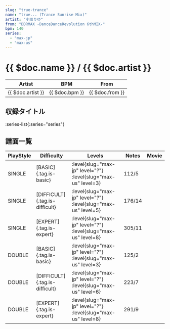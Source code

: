 ```yaml
---
slug: "true-trance"
name: "true... (Trance Sunrise Mix)"
artist: "小坂りゆ"
from: "DDRMAX -DanceDanceRevolution 6thMIX-"
bpm: 140
series:
  - "max-jp"
  - "max-us"
---
```


# {{ $doc.name }} / {{ $doc.artist }}

|Artist|BPM|From|
|------|---|----|
|{{ $doc.artist }}|{{ $doc.bpm }}|{{ $doc.from }}|

## 収録タイトル

:series-list{:series="series"}

## 譜面一覧

|PlayStyle|Difficulty|Levels|Notes|Movie|
|---------|----------|------|-----|-----|
|SINGLE|[BASIC]{.tag.is-basic}|<div class="field is-grouped is-grouped-multiline">:level{slug="max-jp" level="?"} :level{slug="max-us" level=3}</div>|112/5||
|SINGLE|[DIFFICULT]{.tag.is-difficult}|<div class="field is-grouped is-grouped-multiline">:level{slug="max-jp" level="?"} :level{slug="max-us" level=5}</div>|176/14||
|SINGLE|[EXPERT]{.tag.is-expert}|<div class="field is-grouped is-grouped-multiline">:level{slug="max-jp" level="?"} :level{slug="max-us" level=8}</div>|305/11||
|DOUBLE|[BASIC]{.tag.is-basic}|<div class="field is-grouped is-grouped-multiline">:level{slug="max-jp" level="?"} :level{slug="max-us" level=3}</div>|125/2||
|DOUBLE|[DIFFICULT]{.tag.is-difficult}|<div class="field is-grouped is-grouped-multiline">:level{slug="max-jp" level="?"} :level{slug="max-us" level=6}</div>|223/7||
|DOUBLE|[EXPERT]{.tag.is-expert}|<div class="field is-grouped is-grouped-multiline">:level{slug="max-jp" level="?"} :level{slug="max-us" level=8}</div>|291/9||
